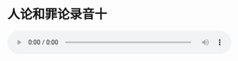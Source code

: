 # 人论和罪论录音十

<audio style="width: 100%;" preload="false" controls controlslist="nodownload"><source src="//cdn.wechat.edu.pl/audio/mp3/old/27387.mp3" type="audio/mpeg">Your browser does not support the audio element.</audio>


